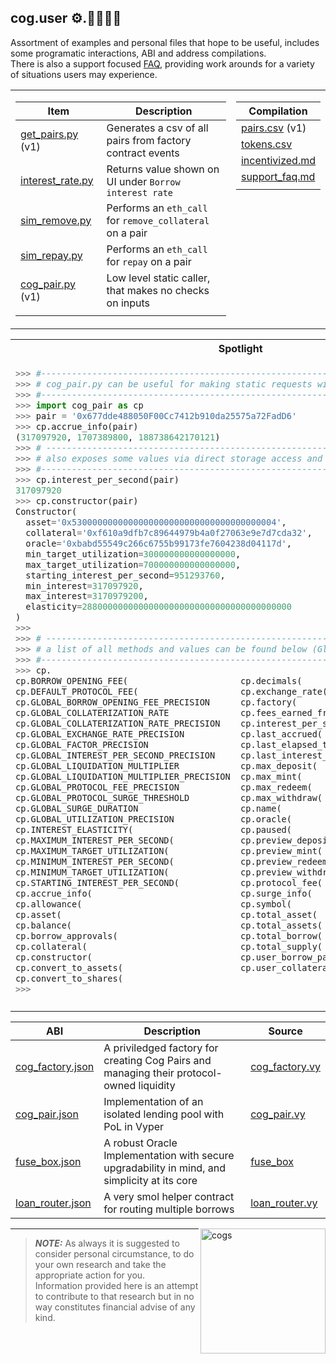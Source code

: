 ## cog.user ⚙️.👩‍🔧👨‍🔧

Assortment of examples and personal files that hope to be useful, includes some programatic interactions, ABI and address compilations.<br>
There is also a support focused [FAQ](support_faq.md), providing work arounds for a variety of situations users may experience.

<table class="fixed-align">
  <tbody>
    <tr>
  <td>  
      
| Item                                 | Description                                               |
|--------------------------------------|-----------------------------------------------------------|
| [get_pairs.py](get_pairs.py)   (v1)  | Generates a csv of all pairs from factory contract events | 
| [interest_rate.py](interest_rate.py) | Returns value shown on UI under `Borrow interest rate`    | 
| [sim_remove.py](sim_remove.py)       | Performs an `eth_call` for `remove_collateral` on a pair  | 
| [sim_repay.py](sim_repay.py)         | Performs an `eth_call` for `repay` on a pair              |
| [cog_pair.py](cog_pair.py)  (v1)     | Low level static caller, that makes no checks on inputs   |
|           <img width=150/>           |                  <img width=430/>                         |
 
  </td>

  <td valign="top", valign="right">

| Compilation                               | 
|-------------------------------------------|
|  [pairs.csv](data/pairs.csv) (v1)         | 
|  [tokens.csv](data/tokens.csv)            |
|  [incentivized.md](data/incentivized.md)  | 
|  [support_faq.md](support_faq.md)         |
|           <img width=100/>                |

  </td>
    </tr>
  </tbody>
</table>

<table class="fixed-align">
  <tbody>
   <tr>
  <th>
    Spotlight
  </th>
    </tr>  
    <tr>
  <td valign="top", valign="center">
 
  ```python
  >>> #----------------------------------------------------------------------------------
  >>> # cog_pair.py can be useful for making static requests without a contract instance. 
  >>> #----------------------------------------------------------------------------------
  >>> import cog_pair as cp
  >>> pair = '0x677dde488050F00Cc7412b910da25575a72FadD6'
  >>> cp.accrue_info(pair)
  (317097920, 1707389800, 188738642170121)
  >>> # ---------------------------------------------------------------------------------
  >>> # also exposes some values via direct storage access and parsing of the constructor
  >>> #----------------------------------------------------------------------------------
  >>> cp.interest_per_second(pair)
  317097920
  >>> cp.constructor(pair)
  Constructor(
    asset='0x5300000000000000000000000000000000000004', 
    collateral='0xf610a9dfb7c89644979b4a0f27063e9e7d7cda32', 
    oracle='0xbabd55549c266c6755b99173fe7604238d04117d', 
    min_target_utilization=300000000000000000, 
    max_target_utilization=700000000000000000, 
    starting_interest_per_second=951293760, 
    min_interest=317097920, 
    max_interest=3170979200, 
    elasticity=28800000000000000000000000000000000000000
  )
>>>
>>> # ---------------------------------------------------------------------------------
>>> # a list of all methods and values can be found below (Global values are hardcoded)
>>> #----------------------------------------------------------------------------------
>>> cp.
cp.BORROW_OPENING_FEE(                      cp.decimals(
cp.DEFAULT_PROTOCOL_FEE(                    cp.exchange_rate(
cp.GLOBAL_BORROW_OPENING_FEE_PRECISION      cp.factory(
cp.GLOBAL_COLLATERIZATION_RATE              cp.fees_earned_fraction(
cp.GLOBAL_COLLATERIZATION_RATE_PRECISION    cp.interest_per_second(
cp.GLOBAL_EXCHANGE_RATE_PRECISION           cp.last_accrued(
cp.GLOBAL_FACTOR_PRECISION                  cp.last_elapsed_time(
cp.GLOBAL_INTEREST_PER_SECOND_PRECISION     cp.last_interest_per_second(
cp.GLOBAL_LIQUIDATION_MULTIPLIER            cp.max_deposit(
cp.GLOBAL_LIQUIDATION_MULTIPLIER_PRECISION  cp.max_mint(
cp.GLOBAL_PROTOCOL_FEE_PRECISION            cp.max_redeem(
cp.GLOBAL_PROTOCOL_SURGE_THRESHOLD          cp.max_withdraw(
cp.GLOBAL_SURGE_DURATION                    cp.name(
cp.GLOBAL_UTILIZATION_PRECISION             cp.oracle(
cp.INTEREST_ELASTICITY(                     cp.paused(
cp.MAXIMUM_INTEREST_PER_SECOND(             cp.preview_deposit(
cp.MAXIMUM_TARGET_UTILIZATION(              cp.preview_mint(
cp.MINIMUM_INTEREST_PER_SECOND(             cp.preview_redeem(
cp.MINIMUM_TARGET_UTILIZATION(              cp.preview_withdraw(
cp.STARTING_INTEREST_PER_SECOND(            cp.protocol_fee(
cp.accrue_info(                             cp.surge_info(
cp.allowance(                               cp.symbol(
cp.asset(                                   cp.total_asset(
cp.balance(                                 cp.total_assets(
cp.borrow_approvals(                        cp.total_borrow(
cp.collateral(                              cp.total_supply(
cp.constructor(                             cp.user_borrow_part(
cp.convert_to_assets(                       cp.user_collateral_share(
cp.convert_to_shares(
>>>
```
    
</td>
  </tr>
 
  <tr>
<td>
  <img width=800/>
</td>
  </tr>
</table>

<div style="text-align: right">

| ABI                                      | Description                                                                                  | Source                                                                                            |
|------------------------------------------|----------------------------------------------------------------------------------------------|---------------------------------------------------------------------------------------------------|
| [cog_factory.json](abi/cog_factory.json) | A priviledged factory for creating Cog Pairs and managing their protocol-owned liquidity     | [cog_factory.vy](https://github.com/CogFinance/Cog-Isolated-Lending/blob/main/src/cog_factory.vy) |
| [cog_pair.json](abi/cog_pair.json)       | Implementation of an isolated lending pool with PoL in Vyper                                 | [cog_pair.vy](https://github.com/CogFinance/Cog-Isolated-Lending/blob/main/src/cog_pair.vy)       |
| [fuse_box.json](abi/fuse_box.json)       | A robust Oracle Implementation with secure upgradability in mind, and simplicity at its core | [fuse_box](https://github.com/CogFinance/Cog-Isolated-Lending/blob/main/src/fuse_box.vy.vy])      |
| [loan_router.json](abi/loan_router.json) | A very smol helper contract for routing multiple borrows                                     | [loan_router.vy](https://github.com/CogFinance/Cog-Isolated-Lending/blob/main/src/loan_router.vy) |

</div>
<img src="https://github.com/0xMaka/cog/assets/12489182/e396e82b-7fa6-4687-9dd9-ebc7f853fc93" alt="cogs" align="right" width="200"/>

---
> **_NOTE:_** As always it is suggested to consider personal circumstance, to do your own research and take the appropriate action for you.<br>
Information provided here is an attempt to contribute to that research but in no way constitutes financial advise of any kind.
